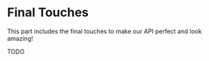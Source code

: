 # Final Touches

This part includes the final touches to make our API perfect and look amazing!

TODO

